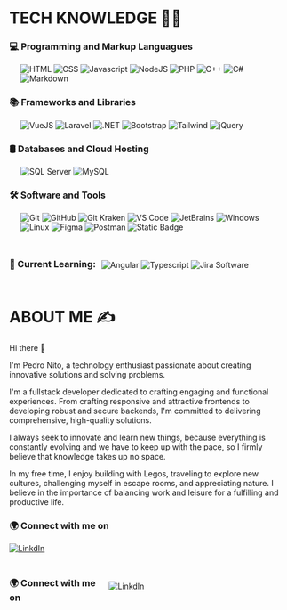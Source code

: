 
# TECH KNOWLEDGE 👨‍💻


### 💻 Programming and Markup Languagues

<div style="padding-left:4%">

![HTML](https://img.shields.io/badge/html5-badge?style=for-the-badge&logo=html5&logoColor=white&color=%23E34F26)
![CSS](https://img.shields.io/badge/css-badge?style=for-the-badge&logo=css3&logoColor=white&color=%231572B6)
![Javascript](https://img.shields.io/badge/javascript-bagde?style=for-the-badge&logo=javascript&logoColor=black&labelColor=%23F7DF1E&color=%23F7DF1E)
![NodeJS](https://img.shields.io/badge/nodejs-bagde?style=for-the-badge&logo=nodedotjs&logoColor=white&color=%23339933)
![PHP](https://img.shields.io/badge/php-bagde?style=for-the-badge&logo=php&logoColor=white&color=%23777BB4)
![C++](https://img.shields.io/badge/c%2B%2B-badge?style=for-the-badge&logo=cplusplus&logoColor=white&color=%2300599C)
![C#](https://img.shields.io/badge/c%23-badge?style=for-the-badge&logo=csharp&logoColor=white&color=%23512BD4)
![Markdown](https://img.shields.io/badge/markdown-badge?style=for-the-badge&logo=markdown&logoColor=white&color=%23000000)

</div>


### 📚 Frameworks and Libraries

<div style="padding-left:4%">

![VueJS](https://img.shields.io/badge/vue-bagde?style=for-the-badge&logo=vuedotjs&logoColor=black&color=%234FC08D)
![Laravel](https://img.shields.io/badge/laravel-bagde?style=for-the-badge&logo=laravel&logoColor=white&color=%23FF2D20)
![.NET](https://img.shields.io/badge/.NET-badge?style=for-the-badge&logo=dotnet&logoColor=white&color=%23512BD4)
![Bootstrap](https://img.shields.io/badge/Bootstrap-badge?style=for-the-badge&logo=bootstrap&logoColor=white&color=%237952B3)
![Tailwind](https://img.shields.io/badge/tailwind-bagde?style=for-the-badge&logo=tailwindcss&logoColor=white&color=%2306B6D4)
![jQuery](https://img.shields.io/badge/jquery-bagde?style=for-the-badge&logo=jquery&logoColor=white&color=%230769AD)

</div>


### 🛢️ Databases and Cloud Hosting

<div style="padding-left:4%">

![SQL Server](https://img.shields.io/badge/sql%20server-badge?style=for-the-badge&logo=microsoftsqlserver&color=%23CC2927)
![MySQL](https://img.shields.io/badge/mySQL-badge?style=for-the-badge&logo=mysql&logoColor=white&color=%234479A1)

</div>


### 🛠️ Software and Tools

<div style="padding-left:4%">

![Git](https://img.shields.io/badge/git-bagde?style=for-the-badge&logo=git&logoColor=white&color=%23F05032)
![GitHub](https://img.shields.io/badge/github-bagde?style=for-the-badge&logo=github&color=%23181717)
![Git Kraken](https://img.shields.io/badge/git%20kraken-badge?style=for-the-badge&logo=gitkraken&logoColor=white&color=%23179287)
![VS Code](https://img.shields.io/badge/vscode-badge?style=for-the-badge&logo=visualstudiocode&logoColor=white&color=%23007ACC)
![JetBrains](https://img.shields.io/badge/jetbrains-badge?style=for-the-badge&logo=jetbrains&logoColor=white&color=%23000000)
![Windows](https://img.shields.io/badge/windows-badge?style=for-the-badge&logo=windows&logoColor=white&color=%230078D4)
![Linux](https://img.shields.io/badge/linux-badge?style=for-the-badge&logo=linux&logoColor=black&color=%23FCC624)
![Figma](https://img.shields.io/badge/figma-badge?style=for-the-badge&logo=figma&logoColor=white&color=%23F76E5F)
![Postman](https://img.shields.io/badge/postman-badge?style=for-the-badge&logo=postman&logoColor=white&color=%23FF6C37)
![Static Badge](https://img.shields.io/badge/trello-badge?style=for-the-badge&logo=trello&logoColor=white&color=%230052CC)


</div>


<div style="display:flex; justify-content:left; align-items:center; width:100%; margin-top:5%; margin-bottom:5%;">
<h3 style="margin-right:2%; margin-bottom:5%">🌱 Current Learning:</h3>
    
![Angular](https://img.shields.io/badge/angular-badge?style=for-the-badge&logo=angular&logoColor=white&color=%23DD1100)
![Typescript](https://img.shields.io/badge/typescript-badge?style=for-the-badge&logo=typescript&logoColor=white&color=%233178C6)
![Jira Software](https://img.shields.io/badge/jira%20software-badge?style=for-the-badge&logo=jirasoftware&logoColor=white&color=%230052CC)

</div>




 # ABOUT ME ✍️


<div>

Hi there 👋

I'm Pedro Nito, a technology enthusiast passionate about creating innovative solutions and solving problems.

I'm a fullstack developer dedicated to crafting engaging and functional experiences. From crafting responsive and attractive frontends to developing robust and secure backends, I'm committed to delivering comprehensive, high-quality solutions.

I always seek to innovate and learn new things, because everything is constantly evolving and we have to keep up with the pace, so I firmly believe that knowledge takes up no space.

In my free time, I enjoy building with Legos, traveling to explore new cultures, challenging myself in escape rooms, and appreciating nature. I believe in the importance of balancing work and leisure for a fulfilling and productive life.

</div>



### 🌍 Connect with me on 
<a href="https://www.linkedin.com/in/pedro-nito-b20126205/">![LinkdIn](https://img.shields.io/badge/linkedin-badge?style=for-the-badge&logo=linkedin&logoColor=white&color=%230A66C2)<a/>


<div style="display:flex; justify-content:left; align-items:center; width:100%;margin-top:4%; margin-bottom:4%;">
<h3 style="margin-right:2%; margin-bottom:5%">🌍 Connect with me on</h3>
<a href="https://www.linkedin.com/in/pedro-nito-b20126205/">

![LinkdIn](https://img.shields.io/badge/linkedin-badge?style=for-the-badge&logo=linkedin&logoColor=white&color=%230A66C2)

<a/>
</div>



